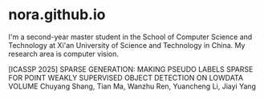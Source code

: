 # nora.github.io
I'm a second-year master student in the School of Computer Science and Technology at Xi'an University of Science and Technology in China. My research area is computer vision.


[ICASSP 2025] SPARSE GENERATION: MAKING PSEUDO LABELS SPARSE FOR POINT WEAKLY SUPERVISED OBJECT DETECTION ON LOWDATA VOLUME
                         Chuyang Shang, Tian Ma, Wanzhu Ren, Yuancheng Li, Jiayi Yang
